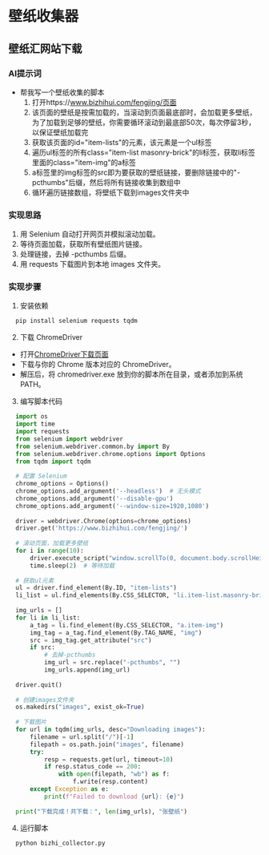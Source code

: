 # 壁纸收集器

## 壁纸汇网站下载

### AI提示词

- 帮我写一个壁纸收集的脚本
  1. 打开https://www.bizhihui.com/fengjing/页面
  2. 该页面的壁纸是按需加载的，当滚动到页面最底部时，会加载更多壁纸，为了加载到足够的壁纸，你需要循环滚动到最底部50次，每次停留3秒，以保证壁纸加载完
  3. 获取该页面的id="item-lists"的元素，该元素是一个ul标签
  4. 遍历ul标签的所有class="item-list masonry-brick"的li标签，获取li标签里面的class="item-img"的a标签
  5. a标签里的img标签的src即为要获取的壁纸链接，要删除链接中的"-pcthumbs"后缀，然后将所有链接收集到数组中
  6. 循环遍历链接数组，将壁纸下载到images文件夹中

### 实现思路

1. 用 Selenium 自动打开网页并模拟滚动加载。
2. 等待页面加载，获取所有壁纸图片链接。
3. 处理链接，去掉 -pcthumbs 后缀。
4. 用 requests 下载图片到本地 images 文件夹。

### 实现步骤

1. 安装依赖

```bash
  pip install selenium requests tqdm
```

2. 下载 ChromeDriver

- 打开[ChromeDriver下载页面](https://developer.chrome.com/docs/chromedriver/downloads?hl=zh-cn)
- 下载与你的 Chrome 版本对应的 ChromeDriver。
- 解压后，将 chromedriver.exe 放到你的脚本所在目录，或者添加到系统 PATH。

3. 编写脚本代码

```python
  import os
  import time
  import requests
  from selenium import webdriver
  from selenium.webdriver.common.by import By
  from selenium.webdriver.chrome.options import Options
  from tqdm import tqdm
  
  # 配置 Selenium
  chrome_options = Options()
  chrome_options.add_argument('--headless')  # 无头模式
  chrome_options.add_argument('--disable-gpu')
  chrome_options.add_argument('--window-size=1920,1080')
  
  driver = webdriver.Chrome(options=chrome_options)
  driver.get('https://www.bizhihui.com/fengjing/')
  
  # 滚动页面，加载更多壁纸
  for i in range(10):
      driver.execute_script("window.scrollTo(0, document.body.scrollHeight);")
      time.sleep(2)  # 等待加载
  
  # 获取ul元素
  ul = driver.find_element(By.ID, "item-lists")
  li_list = ul.find_elements(By.CSS_SELECTOR, "li.item-list.masonry-brick")
  
  img_urls = []
  for li in li_list:
      a_tag = li.find_element(By.CSS_SELECTOR, "a.item-img")
      img_tag = a_tag.find_element(By.TAG_NAME, "img")
      src = img_tag.get_attribute("src")
      if src:
          # 去掉-pcthumbs
          img_url = src.replace("-pcthumbs", "")
          img_urls.append(img_url)
  
  driver.quit()
  
  # 创建images文件夹
  os.makedirs("images", exist_ok=True)
  
  # 下载图片
  for url in tqdm(img_urls, desc="Downloading images"):
      filename = url.split("/")[-1]
      filepath = os.path.join("images", filename)
      try:
          resp = requests.get(url, timeout=10)
          if resp.status_code == 200:
              with open(filepath, "wb") as f:
                  f.write(resp.content)
      except Exception as e:
          print(f"Failed to download {url}: {e}")
  
  print("下载完成！共下载：", len(img_urls), "张壁纸")
```

4. 运行脚本

```bash
  python bizhi_collector.py
```